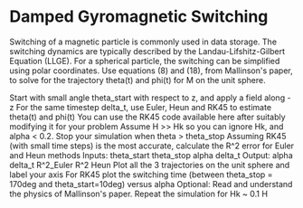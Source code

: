 # Damped Gyromagnetic Switching

Switching of a magnetic particle is commonly used in data storage. The switching dynamics are typically described by the Landau-Lifshitz-Gilbert Equation (LLGE). For a spherical particle, the switching can be simplified using polar coordinates. Use equations (8) and (18),  from Mallinson's paper, to solve for the trajectory theta(t) and phi(t) for  M on the unit sphere.  

Start with small angle theta_start with respect to z, and apply a field along -z
For the same timestep delta_t, use Euler, Heun and RK45 to estimate theta(t) and phi(t) 
You can use the RK45 code available here after suitably modifying it for your problem
Assume H >> Hk so you can ignore Hk, and alpha < 0.2.
Stop your simulation when theta > theta_stop
Assuming RK45 (with small time steps) is the most accurate, calculate the R^2 error for Euler and Heun methods
Inputs: theta_start theta_stop alpha delta_t
Output: alpha delta_t R^2_Euler R^2 Heun
Plot all the 3 trajectories on the unit sphere and label your axis
For RK45 plot the switching time (between theta_stop = 170deg and theta_start=10deg) versus alpha
Optional: Read and understand the physics of Mallinson's paper. Repeat the simulation for Hk ~ 0.1 H
